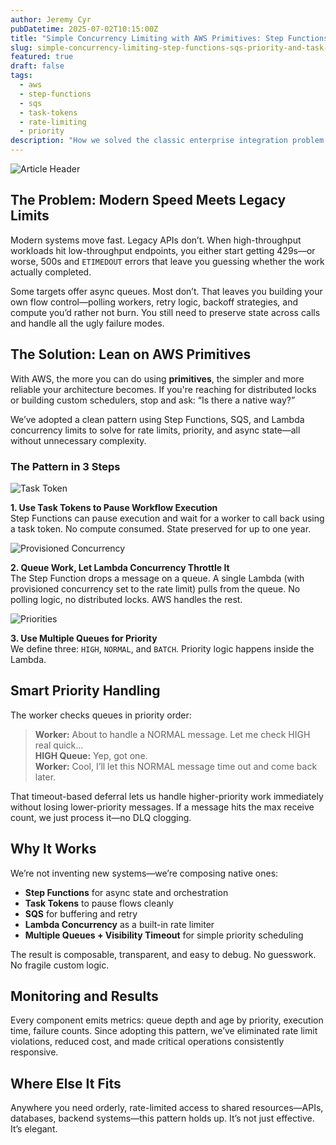 ```yaml
---
author: Jeremy Cyr
pubDatetime: 2025-07-02T10:15:00Z
title: "Simple Concurrency Limiting with AWS Primitives: Step Functions and SQS for Priority-Based API Throttling"
slug: simple-concurrency-limiting-step-functions-sqs-priority-and-task-tokens.md
featured: true
draft: false
tags:
  - aws
  - step-functions
  - sqs
  - task-tokens
  - rate-limiting
  - priority
description: "How we solved the classic enterprise integration problem of connecting fast, modern systems to slow, rate-limited legacy APIs using AWS primitives: Step Functions, priority queues, and Lambda concurrency controls that turn rate limiting into a simple queueing problem."
---
```


![Article Header](/assets/blog1/article-header.png)

## The Problem: Modern Speed Meets Legacy Limits

Modern systems move fast. Legacy APIs don’t. When high-throughput workloads hit low-throughput endpoints, you either start getting 429s—or worse, 500s and `ETIMEDOUT` errors that leave you guessing whether the work actually completed.

Some targets offer async queues. Most don’t. That leaves you building your own flow control—polling workers, retry logic, backoff strategies, and compute you’d rather not burn. You still need to preserve state across calls and handle all the ugly failure modes.

## The Solution: Lean on AWS Primitives

With AWS, the more you can do using **primitives**, the simpler and more reliable your architecture becomes. If you're reaching for distributed locks or building custom schedulers, stop and ask: “Is there a native way?”

We’ve adopted a clean pattern using Step Functions, SQS, and Lambda concurrency limits to solve for rate limits, priority, and async state—all without unnecessary complexity.

### The Pattern in 3 Steps

![Task Token](/assets/blog1/task-token.png)

**1. Use Task Tokens to Pause Workflow Execution**  
Step Functions can pause execution and wait for a worker to call back using a task token. No compute consumed. State preserved for up to one year.

![Provisioned Concurrency](/assets/blog1/concurrency.png)

**2. Queue Work, Let Lambda Concurrency Throttle It**  
The Step Function drops a message on a queue. A single Lambda (with provisioned concurrency set to the rate limit) pulls from the queue. No polling logic, no distributed locks. AWS handles the rest.

![Priorities](/assets/blog1/priorities.png)

**3. Use Multiple Queues for Priority**  
We define three: `HIGH`, `NORMAL`, and `BATCH`. Priority logic happens inside the Lambda.

## Smart Priority Handling

The worker checks queues in priority order:

> **Worker:** About to handle a NORMAL message. Let me check HIGH real quick...  
> **HIGH Queue:** Yep, got one.  
> **Worker:** Cool, I’ll let this NORMAL message time out and come back later.

That timeout-based deferral lets us handle higher-priority work immediately without losing lower-priority messages. If a message hits the max receive count, we just process it—no DLQ clogging.

## Why It Works

We’re not inventing new systems—we’re composing native ones:

- **Step Functions** for async state and orchestration  
- **Task Tokens** to pause flows cleanly  
- **SQS** for buffering and retry  
- **Lambda Concurrency** as a built-in rate limiter  
- **Multiple Queues + Visibility Timeout** for simple priority scheduling

The result is composable, transparent, and easy to debug. No guesswork. No fragile custom logic.

## Monitoring and Results

Every component emits metrics: queue depth and age by priority, execution time, failure counts. Since adopting this pattern, we’ve eliminated rate limit violations, reduced cost, and made critical operations consistently responsive.

## Where Else It Fits

Anywhere you need orderly, rate-limited access to shared resources—APIs, databases, backend systems—this pattern holds up. It’s not just effective. It’s elegant.
